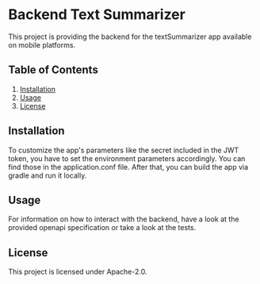 # Backend Text Summarizer

This project is providing the backend for the textSummarizer app available on mobile platforms.

## Table of Contents

1. [Installation](#installation)
2. [Usage](#usage)
3. [License](#license)

<a name="installation"></a>

## Installation

To customize the app's parameters like the secret included in the JWT token,
you have to set the environment parameters accordingly.
You can find those in the application.conf file.
After that, you can build the app via gradle and run it locally. 

<a name="usage"></a>

## Usage

For information on how to interact with the backend,
have a look at the provided openapi specification or take a look at the tests.

<a name="license"></a>

## License

This project is licensed under Apache-2.0.